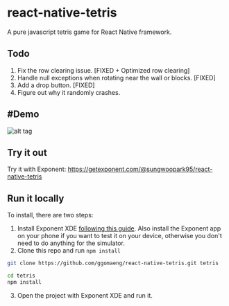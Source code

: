 # react-native-tetris
A pure javascript tetris game for React Native framework.

## Todo

1. Fix the row clearing issue. [FIXED + Optimized row clearing]
2. Handle null exceptions when rotating near the wall or blocks. [FIXED]
3. Add a drop button. [FIXED]
4. Figure out why it randomly crashes.


## #Demo

![alt tag](https://raw.githubusercontent.com/ggomaeng/react-native-tetris/master/demo.gif)

## Try it out

Try it with Exponent: https://getexponent.com/@sungwoopark95/react-native-tetris

## Run it locally

To install, there are two steps:

1. Install Exponent XDE [following this
guide](https://docs.getexponent.com/versions/latest/introduction/installation.html).
Also install the Exponent app on your phone if you want to test it on
your device, otherwise you don't need to do anything for the simulator.
2. Clone this repo and run `npm install`
  ```bash
  git clone https://github.com/ggomaeng/react-native-tetris.git tetris

  cd tetris
  npm install
  ```
3. Open the project with Exponent XDE and run it.
